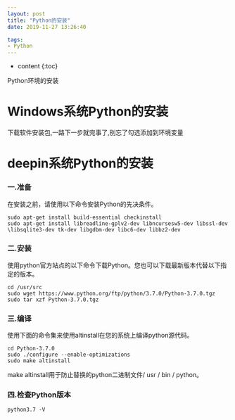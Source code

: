 ```yaml
---
layout: post
title: "Python的安装"
date: 2019-11-27 13:26:40

tags:
- Python
---
```

* content
{:toc}

Python环境的安装
















# Windows系统Python的安装
下载软件安装包,一路下一步就完事了,别忘了勾选添加到环境变量

# deepin系统Python的安装
### 一.准备
在安装之前，请使用以下命令安装Python的先决条件。

```
sudo apt-get install build-essential checkinstall
sudo apt-get install libreadline-gplv2-dev libncursesw5-dev libssl-dev \libsqlite3-dev tk-dev libgdbm-dev libc6-dev libbz2-dev
```

### 二.安装
使用python官方站点的以下命令下载Python。您也可以下载最新版本代替以下指定的版本。

```
cd /usr/src
sudo wget https://www.python.org/ftp/python/3.7.0/Python-3.7.0.tgz
sudo tar xzf Python-3.7.0.tgz
```

### 三.编译
使用下面的命令集来使用altinstall在您的系统上编译python源代码。

```
cd Python-3.7.0
sudo ./configure --enable-optimizations
sudo make altinstall
```

make altinstall用于防止替换的python二进制文件/ usr / bin / python。

### 四.检查Python版本

```
python3.7 -V
```


















